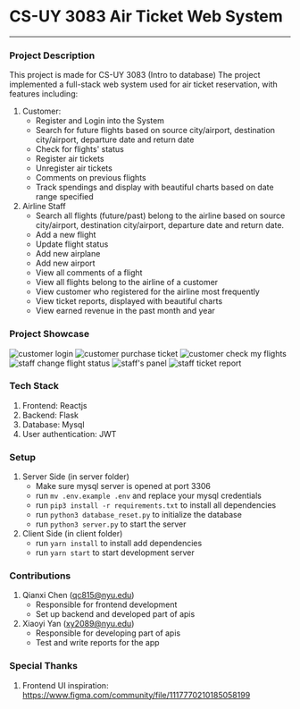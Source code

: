 
# CS-UY 3083 Air Ticket Web System
---
### Project Description
This project is made for CS-UY 3083 (Intro to database)
The project implemented a full-stack web system used for air ticket reservation, with features including:
1. Customer:
	- Register and Login into the System
	- Search for future flights based on source city/airport, destination city/airport, departure date and return date
	- Check for flights' status
	- Register air tickets
	- Unregister air tickets
	- Comments on previous flights
	- Track spendings and display with beautiful charts based on date range specified
2. Airline Staff
	- Search all flights (future/past) belong to the airline based on source city/airport, destination city/airport, departure date and return date.
	- Add a new flight
	- Update flight status
	- Add new airplane
	- Add new airport
	- View all comments of a flight
	- View all flights belong to the airline of a customer
	- View customer who registered for the airline most frequently
	- View ticket reports, displayed with beautiful charts
	- View earned revenue in the past month and year
### Project Showcase
![customer login](https://github.com/qianxichen233/CS-UY-3083-project/blob/main/main/part3/screenshots/customer-login.png?raw=true)
![customer purchase ticket](https://github.com/qianxichen233/CS-UY-3083-project/blob/main/main/part3/screenshots/customer-purchase.png?raw=true)
![customer check my flights](https://github.com/qianxichen233/CS-UY-3083-project/blob/main/main/part3/screenshots/customer-myflight.png?raw=true)
![staff change flight status](https://github.com/qianxichen233/CS-UY-3083-project/blob/main/main/part3/screenshots/staff-changestatus.png?raw=true)
![staff's panel](https://github.com/qianxichen233/CS-UY-3083-project/blob/main/main/part3/screenshots/staff-panel.png?raw=true)
![staff ticket report](https://github.com/qianxichen233/CS-UY-3083-project/blob/main/main/part3/screenshots/staff-report.png?raw=true)
### Tech Stack
1. Frontend: Reactjs
2. Backend: Flask
3. Database: Mysql
4. User authentication: JWT
### Setup
1. Server Side (in server folder)
	- Make sure mysql server is opened at port 3306
	- run `mv .env.example .env` and replace your mysql credentials
	- run `pip3 install -r requirements.txt` to install all dependencies
	- run `python3 database_reset.py` to initialize the database
	- run `python3 server.py` to start the server
2. Client Side (in client folder)
	- run `yarn install` to install add dependencies
	- run `yarn start` to start development server
### Contributions
1. Qianxi Chen (qc815@nyu.edu)
	- Responsible for frontend development
	- Set up backend and developed part of apis
2. Xiaoyi Yan (xy2089@nyu.edu)
	- Responsible for developing part of apis
	- Test and write reports for the app
### Special Thanks
1. Frontend UI inspiration: https://www.figma.com/community/file/1117770210185058199

